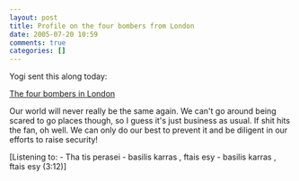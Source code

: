 ```yaml
---
layout: post
title: Profile on the four bombers from London
date: 2005-07-20 10:59
comments: true
categories: []
---
```

Yogi sent this along today:

<a href="http://news.bbc.co.uk/1/shared/spl/hi/uk/05/london_blasts/html/bombers.stm">The four bombers in London</a>

Our world will never really be the same again. We can't go around being scared to go places though, so I guess it's just business as usual. If shit hits the fan, oh well. We can only do our best to prevent it and be diligent in our efforts to raise security!

<div class="media">[Listening to: - Tha tis perasei - basilis karras , ftais esy - basilis karras , ftais esy (3:12)]</div>
